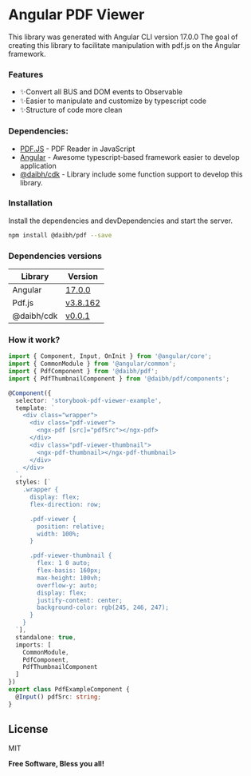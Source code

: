 # Angular PDF Viewer
This library was generated with Angular CLI version 17.0.0
The goal of creating this library to facilitate manipulation with pdf.js on the Angular framework.

### Features
- ✨Convert all BUS and DOM events to Observable
- ✨Easier to manipulate and customize by typescript code
- ✨Structure of code more clean

### Dependencies:

- [PDF.JS](https://github.com/mozilla/pdf.js) - PDF Reader in JavaScript
- [Angular](https://angular.dev/) - Awesome typescript-based framework easier to develop application
- [@daibh/cdk](https://www.npmjs.com/package/@daibh/cdk) - Library include some function support to develop this library.

### Installation
Install the dependencies and devDependencies and start the server.

```sh
npm install @daibh/pdf --save
```

### Dependencies versions
| Library | Version |
| ------ | ------ |
| Angular | [17.0.0](https://github.com/angular/angular/releases/tag/17.0.0) |
| Pdf.js | [v3.8.162](https://github.com/mozilla/pdf.js/releases/tag/v3.8.162) |
| @daibh/cdk | [v0.0.1](https://www.npmjs.com/package/@daibh/cdk/v/0.0.1) |

### How it work?

```ts
import { Component, Input, OnInit } from '@angular/core';
import { CommonModule } from '@angular/common';
import { PdfComponent } from '@daibh/pdf';
import { PdfThumbnailComponent } from '@daibh/pdf/components';

@Component({
  selector: 'storybook-pdf-viewer-example',
  template: `
    <div class="wrapper">
      <div class="pdf-viewer">
        <ngx-pdf [src]="pdfSrc"></ngx-pdf>
      </div>
      <div class="pdf-viewer-thumbnail">
        <ngx-pdf-thumbnail></ngx-pdf-thumbnail>
      </div>
    </div>
  `,
  styles: [`
    .wrapper {
      display: flex;
      flex-direction: row;

      .pdf-viewer {
        position: relative;
        width: 100%;
      }

      .pdf-viewer-thumbnail {
        flex: 1 0 auto;
        flex-basis: 160px;
        max-height: 100vh;
        overflow-y: auto;
        display: flex;
        justify-content: center;
        background-color: rgb(245, 246, 247);
      }
    }
  `],
  standalone: true,
  imports: [
    CommonModule,
    PdfComponent,
    PdfThumbnailComponent
  ]
})
export class PdfExampleComponent {
  @Input() pdfSrc: string;
}
```

## License

MIT

**Free Software, Bless you all!**